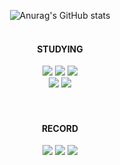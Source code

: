 <div align=center>
  
![Anurag's GitHub stats](https://github-readme-stats.vercel.app/api?username=Jeonni&theme=merko&show_icons=true)
<br>
<br>
  
</div>
  
<div align=center><h4>STUDYING</h4></div>
<div align=center> 
  <img src="https://img.shields.io/badge/java-007396?style=for-the-badge&logo=java&logoColor=white"> 
  <img src="https://img.shields.io/badge/spring-6DB33F?style=for-the-badge&logo=spring&logoColor=white"> 
  <img src="https://img.shields.io/badge/springboot-6DB33F?style=for-the-badge&logo=springboot&logoColor=white"> 
    <br>
  <img src="https://img.shields.io/badge/mysql-4479A1?style=for-the-badge&logo=mysql&logoColor=white">
  <img src="https://img.shields.io/badge/firebase-FFCA28?style=for-the-badge&logo=firebase&logoColor=white">
    <br>
</div>

<br>
<br>

<div align=center><h4>RECORD</h4></div>
<div align=center>
  <a href="https://github.com/Jeonni"><img src="https://img.shields.io/badge/github-181717?style=for-the-badge&logo=github&logoColor=white"/></a>
  <a href="https://internal-litter-5e4.notion.site/Jeonni-s-Weekly-338ce4a5cf4f464f8d1f4e0469573588"><img src="https://img.shields.io/badge/notion-000000?style=for-the-badge&logo=notion&logoColor=white"/></a>
  <a href="https://jeonni.tistory.com/"><img src="https://img.shields.io/badge/tistory-000000?style=for-the-badge&logo=tistory&logoColor=white"/></a>
</div>
